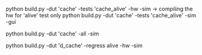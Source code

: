 python build.py -dut 'cache' -tests 'cache_alive' -hw  -sim              -> compiling the hw for 'alive' test only 
python build.py -dut 'cache' -tests 'cache_alive' -sim -gui 

python build.py -dut 'cache'  -all -sim


python build.py -dut 'd_cache' -regress alive -hw  -sim 